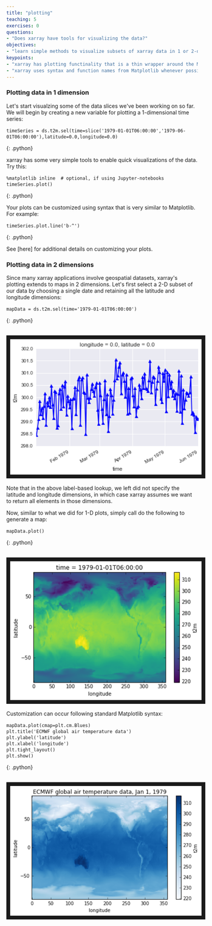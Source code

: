 ```yaml
---
title: "plotting"
teaching: 5
exercises: 0
questions:
- "Does xarray have tools for visualizing the data?"
objectives:
- "learn simple methods to visualize subsets of xarray data in 1 or 2-dimensions"
keypoints:
- "xarray has plotting functinality that is a thin wrapper around the Matplotlib library"
- "xarray uses syntax and function names from Matplotlib whenever possible"
---
```


### Plotting data in 1 dimension

Let's start visualzing some of the data slices we've been working on so far. We will begin by creating a new variable for plotting a 1-dimensional time series:

~~~
timeSeries = ds.t2m.sel(time=slice('1979-01-01T06:00:00','1979-06-01T06:00:00'),latitude=0.0,longitude=0.0)
~~~
{: .python}

xarray has some very simple tools to enable quick visualizations of the data. Try this:

~~~
%matplotlib inline  # optional, if using Jupyter-notebooks 
timeSeries.plot()
~~~
{: .python}

Your plots can be customized using syntax that is very similar to Matplotlib. For example:

~~~
timeSeries.plot.line('b-^')
~~~
{: .python}

See [here] for additional details on customizing your plots.

### Plotting data in 2 dimensions

Since many xarray applications involve geospatial datasets, xarray's plotting extends to maps in 2 dimensions. Let's first select a 2-D subset of our data by choosing a single date and retaining all the latitude and longitude dimensions:

~~~ 
mapData = ds.t2m.sel(time='1979-01-01T06:00:00')
~~~
{: .python}

<br>
<img src="../fig/1dPlot.png" width = "600" border = "10">
<br>

Note that in the above label-based lookup, we left did not specify the latitude and longitude dimensions, in which case xarray assumes we want to return all elements in those dimensions.

Now, similar to what we did for 1-D plots, simply call do the following to generate a map:

~~~ 
mapData.plot()
~~~
{: .python}

<br>
<img src="../fig/2dPlot.png" width = "600" border = "10">
<br>

Customization can occur following standard Matplotlib syntax:

~~~ 
mapData.plot(cmap=plt.cm.Blues)
plt.title('ECMWF global air temperature data')
plt.ylabel('latitude')
plt.xlabel('longitude')
plt.tight_layout()
plt.show()
~~~
{: .python}


<br>
<img src="../fig/2dPlotEnhanced.png" width = "600" border = "10">
<br>

